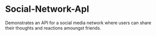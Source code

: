 # Social-Network-ApI
Demonstrates an API for a social media network where users can share their thoughts and reactions amoungst friends.
